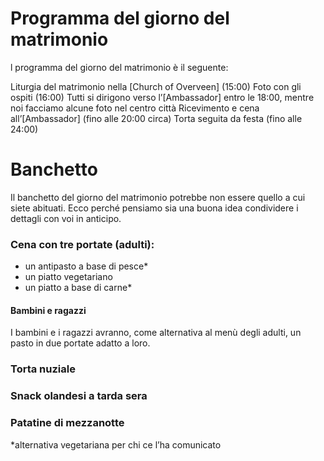 # Programma del giorno del matrimonio

l programma del giorno del matrimonio è il seguente:

Liturgia del matrimonio nella [Church of Overveen] (15:00)
Foto con gli ospiti (16:00)
Tutti si dirigono verso l’[Ambassador] entro le 18:00, mentre noi facciamo alcune foto nel centro città
Ricevimento e cena all’[Ambassador] (fino alle 20:00 circa)
Torta seguita da festa (fino alle 24:00)


# Banchetto

Il banchetto del giorno del matrimonio potrebbe non essere quello a cui siete abituati. Ecco perché pensiamo sia una buona idea condividere i dettagli con voi in anticipo.

### Cena con tre portate (adulti):

- un antipasto a base di pesce*
- un piatto vegetariano
- un piatto a base di carne*

#### Bambini e ragazzi 

I bambini e i ragazzi avranno, come alternativa al menù degli adulti, un pasto in due portate adatto a loro.

### Torta nuziale

### Snack olandesi a tarda sera

### Patatine di mezzanotte


*alternativa vegetariana per chi ce l’ha comunicato
